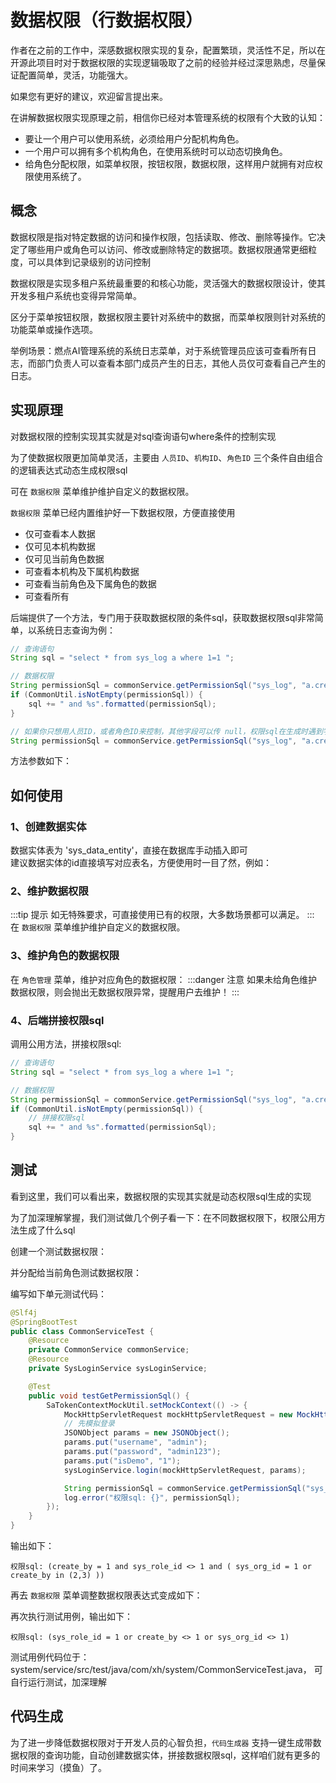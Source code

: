 <script setup>
const previewSrcList = ["/image/img_2.png", "/image/img_9.png", "/image/img_10.png", "/image/img_11.png", "/image/img_12.png", "/image/img_13.png", "/image/img_14.png", "/image/img_15.png"];
</script>
# 数据权限（行数据权限）
作者在之前的工作中，深感数据权限实现的复杂，配置繁琐，灵活性不足，所以在开源此项目时对于数据权限的实现逻辑吸取了之前的经验并经过深思熟虑，尽量保证配置简单，灵活，功能强大。

如果您有更好的建议，欢迎留言提出来。

在讲解数据权限实现原理之前，相信你已经对本管理系统的权限有个大致的认知：
- 要让一个用户可以使用系统，必须给用户分配机构角色。
- 一个用户可以拥有多个机构角色，在使用系统时可以动态切换角色。
- 给角色分配权限，如菜单权限，按钮权限，数据权限，这样用户就拥有对应权限使用系统了。

## 概念
数据权限是指对特定数据的访问和操作权限，包括读取、修改、删除等操作。它决定了哪些用户或角色可以访问、修改或删除特定的数据项。数据权限通常更细粒度，可以具体到记录级别的访问控制

数据权限是实现多租户系统最重要的和核心功能，灵活强大的数据权限设计，使其开发多租户系统也变得异常简单。

区分于菜单按钮权限，数据权限主要针对系统中的数据，而菜单权限则针对系统的功能菜单或操作选项。

举例场景：燃点AI管理系统的系统日志菜单，对于系统管理员应该可查看所有日志，而部门负责人可以查看本部门成员产生的日志，其他人员仅可查看自己产生的日志。

## 实现原理
对数据权限的控制实现其实就是对sql查询语句where条件的控制实现

为了使数据权限更加简单灵活，主要由 `人员ID`、`机构ID`、`角色ID` 三个条件自由组合的逻辑表达式动态生成权限sql 

可在 `数据权限` 菜单维护维护自定义的数据权限。

`数据权限` 菜单已经内置维护好一下数据权限，方便直接使用
- 仅可查看本人数据
- 仅可见本机构数据
- 仅可见当前角色数据
- 可查看本机构及下属机构数据
- 可查看当前角色及下属角色的数据
- 可查看所有

后端提供了一个方法，专门用于获取数据权限的条件sql，获取数据权限sql非常简单，以系统日志查询为例：
```java
// 查询语句
String sql = "select * from sys_log a where 1=1 ";

// 数据权限
String permissionSql = commonService.getPermissionSql("sys_log", "a.create_by", "a.sys_role_id", "a.sys_org_id");
if (CommonUtil.isNotEmpty(permissionSql)) {
    sql += " and %s".formatted(permissionSql);
}

// 如果你只想用人员ID，或者角色ID来控制，其他字段可以传 null，权限sql在生成时遇到字段为 null 会始终判断为真
String permissionSql = commonService.getPermissionSql("sys_log", "a.create_by", null, null);
```
方法参数如下：
<el-image style="width: 100%;" :src="previewSrcList[0]" :preview-src-list="previewSrcList" fit="cover" :initial-index="0" alt="" />


## 如何使用
### 1、创建数据实体
数据实体表为 'sys_data_entity'，直接在数据库手动插入即可<br/>
建议数据实体的id直接填写对应表名，方便使用时一目了然，例如：<br>
<el-image style="width: 100%;" :src="previewSrcList[1]" :preview-src-list="previewSrcList" fit="cover" :initial-index="1" alt="" />

### 2、维护数据权限
:::tip 提示
如无特殊要求，可直接使用已有的权限，大多数场景都可以满足。
:::
在 `数据权限` 菜单维护维护自定义的数据权限。
<el-image style="width: 100%;" :src="previewSrcList[3]" :preview-src-list="previewSrcList" fit="cover" :initial-index="3" alt="" />

### 3、维护角色的数据权限
在 `角色管理` 菜单，维护对应角色的数据权限：
<el-image style="width: 100%;" :src="previewSrcList[2]" :preview-src-list="previewSrcList" fit="cover" :initial-index="2" alt="" />
:::danger 注意
如果未给角色维护数据权限，则会抛出无数据权限异常，提醒用户去维护！
:::
### 4、后端拼接权限sql
调用公用方法，拼接权限sql:
```java
// 查询语句
String sql = "select * from sys_log a where 1=1 ";

// 数据权限
String permissionSql = commonService.getPermissionSql("sys_log", "a.create_by", "a.sys_role_id", "a.sys_org_id");
if (CommonUtil.isNotEmpty(permissionSql)) {
    // 拼接权限sql   
    sql += " and %s".formatted(permissionSql);
}
```

## 测试
看到这里，我们可以看出来，数据权限的实现其实就是动态权限sql生成的实现

为了加深理解掌握，我们测试做几个例子看一下：在不同数据权限下，权限公用方法生成了什么sql

创建一个测试数据权限：
<el-image style="width: 100%;" :src="previewSrcList[4]" :preview-src-list="previewSrcList" fit="cover" :initial-index="4" alt="" />

并分配给当前角色测试数据权限：
<el-image style="width: 100%;" :src="previewSrcList[5]" :preview-src-list="previewSrcList" fit="cover" :initial-index="5" alt="" />

编写如下单元测试代码：
```java
@Slf4j
@SpringBootTest
public class CommonServiceTest {
    @Resource
    private CommonService commonService;
    @Resource
    private SysLoginService sysLoginService;

    @Test
    public void testGetPermissionSql() {
        SaTokenContextMockUtil.setMockContext(() -> {
            MockHttpServletRequest mockHttpServletRequest = new MockHttpServletRequest();
            // 先模拟登录
            JSONObject params = new JSONObject();
            params.put("username", "admin");
            params.put("password", "admin123");
            params.put("isDemo", "1");
            sysLoginService.login(mockHttpServletRequest, params);

            String permissionSql = commonService.getPermissionSql("sys_log", "create_by", "sys_role_id", "sys_org_id");
            log.error("权限sql: {}", permissionSql);
        });
    }
}

```
输出如下：
```shell
权限sql: (create_by = 1 and sys_role_id <> 1 and ( sys_org_id = 1 or create_by in (2,3) ))
```

再去 `数据权限` 菜单调整数据权限表达式变成如下：
<el-image style="width: 100%;" :src="previewSrcList[6]" :preview-src-list="previewSrcList" fit="cover" :initial-index="6" alt="" />

再次执行测试用例，输出如下：
```shell
权限sql: (sys_role_id = 1 or create_by <> 1 or sys_org_id <> 1)
```

测试用例代码位于： system/service/src/test/java/com/xh/system/CommonServiceTest.java，
可自行运行测试，加深理解

## 代码生成
为了进一步降低数据权限对于开发人员的心智负担，`代码生成器` 支持一键生成带数据权限的查询功能，自动创建数据实体，拼接数据权限sql，这样咱们就有更多的时间来学习（摸鱼）了。
<el-image style="width: 100%;" :src="previewSrcList[7]" :preview-src-list="previewSrcList" fit="cover" :initial-index="7" alt="" />
